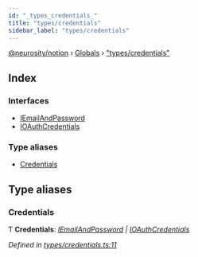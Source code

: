 ```yaml
---
id: "_types_credentials_"
title: "types/credentials"
sidebar_label: "types/credentials"
---
```


[@neurosity/notion](../index.md) › [Globals](../globals.md) › ["types/credentials"](_types_credentials_.md)

## Index

### Interfaces

* [IEmailAndPassword](../interfaces/_types_credentials_.iemailandpassword.md)
* [IOAuthCredentials](../interfaces/_types_credentials_.ioauthcredentials.md)

### Type aliases

* [Credentials](_types_credentials_.md#credentials)

## Type aliases

###  Credentials

Ƭ **Credentials**: *[IEmailAndPassword](../interfaces/_types_credentials_.iemailandpassword.md) | [IOAuthCredentials](../interfaces/_types_credentials_.ioauthcredentials.md)*

*Defined in [types/credentials.ts:11](https://github.com/neurosity/notion-js/blob/58d781f/src/types/credentials.ts#L11)*
